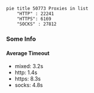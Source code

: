 
```mermaid
pie title 50773 Proxies in list
    "HTTP" : 22241
    "HTTPS": 6169
    "SOCKS" : 27812
```

### Some Info
#### Average Timeout

- mixed: 3.2s
- http: 1.4s
- https: 8.3s
- socks: 4.8s